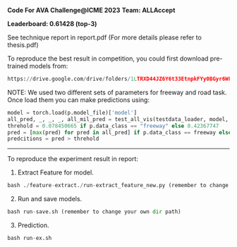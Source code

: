 **Code For AVA Challenge@ICME 2023**
**Team: ALLAccept**

**Leaderboard: 0.61428 (top-3)**

See technique report in report.pdf (For more details please refer to thesis.pdf)

To reproduce the best result in competition, you could first download pre-trained models from:
```python
https://drive.google.com/drive/folders/1LTRXD44JZ6Y6t33EtnpkFYy0BGyr6WLl?usp=sharing
```
NOTE: We used two different sets of parameters for freeway and road task.
Once load them you can make predictions using:
```python
model = torch.load(p.model_file)['model']
all_pred, _, _, _, all_mil_pred = test_all_vis(testdata_loader, model, vis=True, device=device)
threhold = 0.078450665 if p.data_class == "freeway" else 0.42367747
pred = [max(pred) for pred in all_pred] if p.data_class == freeway else all_mil_pred
predcitions = pred > threhold
```


------------------------------------------------------------
To reproduce the experiment result in report: 

1. Extract Feature for model.
```python
bash ./feature-extract./run-extract_feature_new.py (remember to change your own dir path)
```
2. Run and save models.
```python
bash run-save.sh (remember to change your own dir path)
```
3. Prediction.
```python
bash run-ex.sh
```
